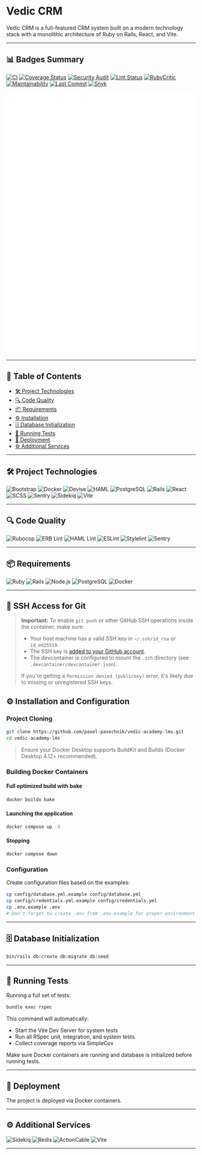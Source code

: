 # Vedic CRM

Vedic CRM is a full-featured CRM system built on a modern technology stack with a monolithic
architecture of Ruby on Rails, React, and Vite.

---

## 📊 Badges Summary

[![CI](https://github.com/pavel-pasechnik/vedic-academy-lms/actions/workflows/ci.yml/badge.svg?branch=main&style=flat-square)](https://github.com/pavel-pasechnik/vedic-academy-lms/actions)
[![Coverage Status](https://coveralls.io/repos/github/pavel-pasechnik/vedic-academy-lms/badge.svg?branch=main&style=flat-square)](https://coveralls.io/github/pavel-pasechnik/vedic-academy-lms)
[![Security Audit](https://img.shields.io/badge/Security-Audit-green?style=flat-square)](https://github.com/pavel-pasechnik/vedic-academy-lms/actions/workflows/ci.yml)
[![Lint Status](https://img.shields.io/badge/Lint-Pass-brightgreen?style=flat-square)](https://github.com/pavel-pasechnik/vedic-academy-lms/actions/workflows/ci.yml)
[![RubyCritic](https://img.shields.io/badge/RubyCritic-Enabled-blueviolet?style=flat-square)](https://github.com/pavel-pasechnik/vedic-academy-lms/actions/workflows/ci.yml)
[![Maintainability](https://api.codeclimate.com/v1/badges/a9da662c7ee38b8380ff/maintainability?style=flat-square)](https://codeclimate.com/github/pavel-pasechnik/vedic-academy-lms/maintainability)
[![Last Commit](https://img.shields.io/github/last-commit/pavel-pasechnik/vedic-academy-lms?style=flat-square)](https://github.com/pavel-pasechnik/vedic-academy-lms/commits)
[![Snyk](https://img.shields.io/snyk/vulnerabilities/github/pavel-pasechnik/vedic-academy-lms?style=flat-square)](https://snyk.io/test/github/pavel-pasechnik/vedic-academy-lms)

![Metrics](https://raw.githubusercontent.com/pavel-pasechnik/vedic-academy-lms/metrics/metrics.svg)

---

## 📑 Table of Contents

- [🛠 Project Technologies](#-project-technologies)
- [🔍 Code Quality](#-code-quality)
- [📦 Requirements](#-requirements)
- [⚙ Installation](#-installation-and-configuration)
- [🗄 Database Initialization](#-database-initialization)
- [🧪 Running Tests](#-running-tests)
- [🚀 Deployment](#-deployment)
- [⚙ Additional Services](#-additional-services)

---

## 🛠 Project Technologies

![Bootstrap](https://img.shields.io/badge/Bootstrap-7952B3?style=for-the-badge&logo=bootstrap&logoColor=white)
![Docker](https://img.shields.io/badge/Docker-2496ED?style=for-the-badge&logo=docker&logoColor=white)
![Devise](https://img.shields.io/badge/Devise-800000?style=for-the-badge&logo=rubygems&logoColor=white)
![HAML](https://img.shields.io/badge/HAML-29BEB0?style=for-the-badge&logo=haml&logoColor=white)
![PostgreSQL](https://img.shields.io/badge/PostgreSQL-4169E1?style=for-the-badge&logo=postgresql&logoColor=white)
![Rails](https://img.shields.io/badge/Rails-CC0000?style=for-the-badge&logo=ruby-on-rails&logoColor=white)
![React](https://img.shields.io/badge/React-20232A?style=for-the-badge&logo=react&logoColor=61DAFB)
![SCSS](https://img.shields.io/badge/SCSS-CC6699?style=for-the-badge&logo=sass&logoColor=white)
![Sentry](https://img.shields.io/badge/Sentry-362D59?style=for-the-badge&logo=sentry&logoColor=white)
![Sidekiq](https://img.shields.io/badge/Sidekiq-CC0000?style=for-the-badge&logo=ruby&logoColor=white)
![Vite](https://img.shields.io/badge/Vite-646CFF?style=for-the-badge&logo=vite&logoColor=white)

---

## 🔍 Code Quality

![Rubocop](https://img.shields.io/badge/Rubocop-enabled-brightgreen?style=for-the-badge&logo=rubyonrails)
![ERB Lint](https://img.shields.io/badge/ERBLint-enabled-brightgreen?style=for-the-badge&logo=ruby)
![HAML Lint](https://img.shields.io/badge/HAMLLint-enabled-brightgreen?style=for-the-badge&logo=ruby)
![ESLint](https://img.shields.io/badge/ESLint-enabled-brightgreen?style=for-the-badge&logo=eslint)
![Stylelint](https://img.shields.io/badge/Stylelint-enabled-brightgreen?style=for-the-badge&logo=stylelint)
![Sentry](https://img.shields.io/badge/Sentry-error--monitoring-362D59?style=for-the-badge&logo=sentry&logoColor=white)

---

## 📦 Requirements

![Ruby](https://img.shields.io/badge/Ruby-3.3.x-red?style=for-the-badge&logo=ruby&logoColor=white)
![Rails](https://img.shields.io/badge/Rails-7.1.x-CC0000?style=for-the-badge&logo=ruby-on-rails&logoColor=white)
![Node.js](https://img.shields.io/badge/Node.js-20.x-339933?style=for-the-badge&logo=node.js&logoColor=white)
![PostgreSQL](https://img.shields.io/badge/PostgreSQL-15+-4169E1?style=for-the-badge&logo=postgresql&logoColor=white)
![Docker](https://img.shields.io/badge/Docker-required-2496ED?style=for-the-badge&logo=docker&logoColor=white)

---

## 🔑 SSH Access for Git

> **Important:** To enable `git push` or other GitHub SSH operations inside the container, make
> sure:
>
> - Your host machine has a valid SSH key in `~/.ssh/id_rsa` or `id_ed25519`.
> - The SSH key is [added to your GitHub account](https://github.com/settings/ssh).
> - The devcontainer is configured to mount the `.ssh` directory (see
>   `.devcontainer/devcontainer.json`).
>
> If you're getting a `Permission denied (publickey)` error, it's likely due to missing or
> unregistered SSH keys.

## ⚙ Installation and Configuration

### Project Cloning

```bash
git clone https://github.com/pavel-pasechnik/vedic-academy-lms.git
cd vedic-academy-lms
```

> Ensure your Docker Desktop supports BuildKit and Buildx (Docker Desktop 4.12+ recommended).

### Building Docker Containers

#### Full optimized build with bake

```bash
docker buildx bake
```

#### Launching the application

```bash
docker compose up -d
```

#### Stopping

```bash
docker compose down
```

### Configuration

Create configuration files based on the examples:

```bash
cp config/database.yml.example config/database.yml
cp config/credentials.yml.example config/credentials.yml
cp .env.example .env
# Don't forget to create .env from .env.example for proper environment variables configuration.
```

---

## 🗄 Database Initialization

```bash
bin/rails db:create db:migrate db:seed
```

---

## 🧪 Running Tests

Running a full set of tests:

```bash
bundle exec rspec
```

This command will automatically:

- Start the Vite Dev Server for system tests
- Run all RSpec unit, integration, and system tests
- Collect coverage reports via SimpleCov

Make sure Docker containers are running and database is initialized before running tests.

---

## 🚀 Deployment

The project is deployed via Docker containers.

---

## ⚙ Additional Services

![Sidekiq](https://img.shields.io/badge/Sidekiq-background--jobs-CC0000?style=for-the-badge&logo=ruby&logoColor=white)
![Redis](https://img.shields.io/badge/Redis-recommended-DC382D?style=for-the-badge&logo=redis&logoColor=white)
![ActionCable](https://img.shields.io/badge/ActionCable-websockets-800000?style=for-the-badge&logo=rubyonrails&logoColor=white)
![Vite](https://img.shields.io/badge/Vite-frontend-646CFF?style=for-the-badge&logo=vite&logoColor=white)

---
